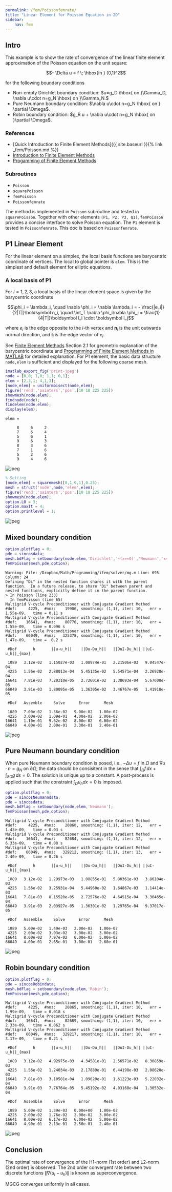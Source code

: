 ```yaml
---
permalink: /fem/Poissonfemrate/
title: "Linear Element for Poisson Equation in 2D"
sidebar:
    nav: fem
---
```


## Intro

This example is to show the rate of convergence of the linear finite element approximation of the Poisson equation on the unit square:

$$- \Delta u = f \; \hbox{in } (0,1)^2$$

for the following boundary conditions
- Non-empty Dirichlet boundary condition: $u=g_D \hbox{ on }\Gamma_D, \nabla u\cdot n=g_N \hbox{ on }\Gamma_N.$
- Pure Neumann boundary condition: $\nabla u\cdot n=g_N \hbox{ on } \partial \Omega$.
- Robin boundary condition: $g_R u + \nabla u\cdot n=g_N \hbox{ on }\partial \Omega$.

### References
- [Quick Introduction to Finite Element Methods]({{ site.baseurl }}{% link _fem/Poisson.md %})
- [Introduction to Finite Element Methods](http://www.math.uci.edu/~chenlong/226/Ch2FEM.pdf)
- [Progamming of Finite Element Methods](http://www.math.uci.edu/~chenlong/226/Ch3FEMCode.pdf)

### Subroutines

- `Poisson`
- `squarePoisson`
- `femPoisson`
- `Poissonfemrate`
    
The method is implemented in `Poisson` subroutine and tested in `squarePoisson`. Together with other elements `(P1, P2, P3, Q1)`, `femPoisson` provides a concise interface to solve Poisson equation. The `P1` element is tested in `Poissonfemrate`. This doc is based on `Poissonfemrate`.    

## P1 Linear Element

For the linear element on a simplex, the local basis functions are
barycentric coordinate of vertices. The local to global pointer is
`elem`. This is the simplest and default element for elliptic equations.

### A local basis of P1

For $i = 1, 2, 3$, a local basis of the linear element space is given by the barycentric coordinate

$$\phi_i = \lambda_i, \quad \nabla \phi_i = \nabla \lambda_i = - \frac{|e_i|}{2|T|}\boldsymbol n_i, \quad \int_T \nabla \phi_i\nabla \phi_j = \frac{1}{4|T|}\boldsymbol l_i \cdot \boldsymbol l_j$$

where $e_i$ is the edge opposite to the $i$-th vertex and $\boldsymbol n_i$ is the unit outwards normal direction, and $\boldsymbol l_i$ is the edge vector of $e_i$.  

See [Finite Element Methods](http://www.math.uci.edu/~chenlong/226/Ch2FEM.pdf) Section 2.1 for geometric explanation of the barycentric coordinate and [Programming of Finite Element Methods in MATLAB](http://www.math.uci.edu/~chenlong/226/Ch3FEMcode.pdf) for detailed explanation. For P1 element, the basic data structure `node,elem` is sufficient and displayed for the following coarse mesh.


```matlab
imatlab_export_fig('print-jpeg')
node = [0,0; 1,0; 1,1; 0,1];
elem = [2,3,1; 4,1,3];      
[node,elem] = uniformbisect(node,elem);
figure('rend','painters','pos',[10 10 225 225])
showmesh(node,elem);
findnode(node);
findelem(node,elem);
display(elem);
```

    
    elem =
    
         8     6     2
         7     6     4
         5     6     1
         9     6     3
         8     3     6
         7     1     6
         5     2     6
         9     4     6
    



    
![jpeg](Poissonfemrate_files/Poissonfemrate_3_1.jpg)
    



```matlab
% Setting
[node,elem] = squaremesh([0,1,0,1],0.25); 
mesh = struct('node',node,'elem',elem);
figure('rend','painters','pos',[10 10 225 225])
showmesh(node,elem);
option.L0 = 3;
option.maxIt = 4;
option.printlevel = 1;
```


    
![jpeg](Poissonfemrate_files/Poissonfemrate_4_0.jpg)
    


## Mixed boundary condition


```matlab
option.plotflag = 0;
pde = sincosdata;
mesh.bdFlag = setboundary(node,elem,'Dirichlet','~(x==0)','Neumann','x==0');
femPoisson(mesh,pde,option);
```

    Warning: File: /Dropbox/Math/Programming/ifem/solver/mg.m Line: 695 Column: 24
    Defining "Di" in the nested function shares it with the parent function.  In a future release, to share "Di" between parent and nested functions, explicitly define it in the parent function.
    > In Poisson (line 233)
      In femPoisson (line 65)
    Multigrid V-cycle Preconditioner with Conjugate Gradient Method
    #dof:     4225,  #nnz:    19906, smoothing: (1,1), iter: 10,   err = 1.55e-09,   time = 0.11 s
    Multigrid V-cycle Preconditioner with Conjugate Gradient Method
    #dof:    16641,  #nnz:    80770, smoothing: (1,1), iter: 10,   err = 1.55e-09,   time = 0.096 s
    Multigrid V-cycle Preconditioner with Conjugate Gradient Method
    #dof:    66049,  #nnz:   325378, smoothing: (1,1), iter: 10,   err = 1.47e-09,   time =  0.2 s
    
     #Dof       h       ||u-u_h||    ||Du-Du_h||   ||DuI-Du_h|| ||uI-u_h||_{max}
    
     1089   3.12e-02   1.15027e-03   1.08974e-01   2.21506e-03   9.04547e-04
     4225   1.56e-02   2.88013e-04   5.45135e-02   5.54571e-04   2.26928e-04
    16641   7.81e-03   7.20310e-05   2.72601e-02   1.38693e-04   5.67600e-05
    66049   3.91e-03   1.80095e-05   1.36305e-02   3.46767e-05   1.41918e-05
    
     #Dof   Assemble     Solve      Error      Mesh    
    
     1089   7.00e-02   1.36e-02   9.00e-02   1.00e-02
     4225   3.00e-02   1.09e-01   4.00e-02   2.00e-02
    16641   1.10e-01   9.62e-02   8.00e-02   6.00e-02
    66049   4.00e-01   2.00e-01   2.30e-01   2.40e-01
    
    



    
![jpeg](Poissonfemrate_files/Poissonfemrate_6_1.jpg)
    


## Pure Neumann boundary condition

When pure Neumann boundary condition is posed, i.e., $-\Delta u =f$ in $\Omega$ and $\nabla u\cdot n=g_N$ on $\partial \Omega$, the data should be consisitent in the sense that $\int_{\Omega} f \, dx + \int_{\partial \Omega} g \, ds = 0$. The solution is unique up to a constant. A post-process is applied such that the constraint $\int_{\Omega}u_h dx = 0$ is imposed. 


```matlab
option.plotflag = 0;
pde = sincosNeumanndata;
pde = sincosdata;
mesh.bdFlag = setboundary(node,elem,'Neumann');
femPoisson(mesh,pde,option);
```

    Multigrid V-cycle Preconditioner with Conjugate Gradient Method
    #dof:     4225,  #nnz:    20860, smoothing: (1,1), iter: 12,   err = 1.43e-09,   time = 0.03 s
    Multigrid V-cycle Preconditioner with Conjugate Gradient Method
    #dof:    16641,  #nnz:    82684, smoothing: (1,1), iter: 12,   err = 6.33e-09,   time = 0.08 s
    Multigrid V-cycle Preconditioner with Conjugate Gradient Method
    #dof:    66049,  #nnz:   329212, smoothing: (1,1), iter: 13,   err = 2.40e-09,   time = 0.26 s
    
     #Dof       h       ||u-u_h||    ||Du-Du_h||   ||DuI-Du_h|| ||uI-u_h||_{max}
    
     1089   3.12e-02   1.29973e-03   1.08855e-01   5.80361e-03   3.86104e-03
     4225   1.56e-02   3.25931e-04   5.44960e-02   1.64867e-03   1.14414e-03
    16641   7.81e-03   8.15520e-05   2.72576e-02   4.64515e-04   3.30465e-04
    66049   3.91e-03   2.03927e-05   1.36301e-02   1.29765e-04   9.37017e-05
    
     #Dof   Assemble     Solve      Error      Mesh    
    
     1089   5.00e-02   1.49e-03   2.00e-02   1.00e-02
     4225   2.00e-02   3.03e-02   3.00e-02   3.00e-02
    16641   8.00e-02   7.97e-02   6.00e-02   5.00e-02
    66049   4.00e-01   2.65e-01   3.00e-01   2.60e-01
    
    



    
![jpeg](Poissonfemrate_files/Poissonfemrate_8_1.jpg)
    


## Robin boundary condition


```matlab
option.plotflag = 0;
pde = sincosRobindata;
mesh.bdFlag = setboundary(node,elem,'Robin');
femPoisson(mesh,pde,option);
```

    Multigrid V-cycle Preconditioner with Conjugate Gradient Method
    #dof:     4225,  #nnz:    20865, smoothing: (1,1), iter: 10,   err = 1.99e-09,   time = 0.018 s
    Multigrid V-cycle Preconditioner with Conjugate Gradient Method
    #dof:    16641,  #nnz:    82689, smoothing: (1,1), iter: 10,   err = 2.33e-09,   time = 0.062 s
    Multigrid V-cycle Preconditioner with Conjugate Gradient Method
    #dof:    66049,  #nnz:   329217, smoothing: (1,1), iter: 10,   err = 3.17e-09,   time = 0.21 s
    
     #Dof       h       ||u-u_h||    ||Du-Du_h||   ||DuI-Du_h|| ||uI-u_h||_{max}
    
     1089   3.12e-02   4.92975e-03   4.34581e-01   2.56571e-02   8.30859e-03
     4225   1.56e-02   1.24034e-03   2.17889e-01   6.44198e-03   2.08620e-03
    16641   7.81e-03   3.10581e-04   1.09020e-01   1.61223e-03   5.22032e-04
    66049   3.91e-03   7.76764e-05   5.45192e-02   4.03168e-04   1.30532e-04
    
     #Dof   Assemble     Solve      Error      Mesh    
    
     1089   5.00e-02   1.39e-03   0.00e+00   1.00e-02
     4225   2.00e-02   1.76e-02   2.00e-02   3.00e-02
    16641   8.00e-02   6.17e-02   6.00e-02   5.00e-02
    66049   4.90e-01   2.13e-01   2.50e-01   2.40e-01
    
    



    
![jpeg](Poissonfemrate_files/Poissonfemrate_10_1.jpg)
    


## Conclusion

The optimal rate of convergence of the H1-norm (1st order) and L2-norm
(2nd order) is observed. The 2nd order convergent rate between two
discrete functions $\|\nabla (u_I - u_h)\|$ is known as superconvergence.

MGCG converges uniformly in all cases.
